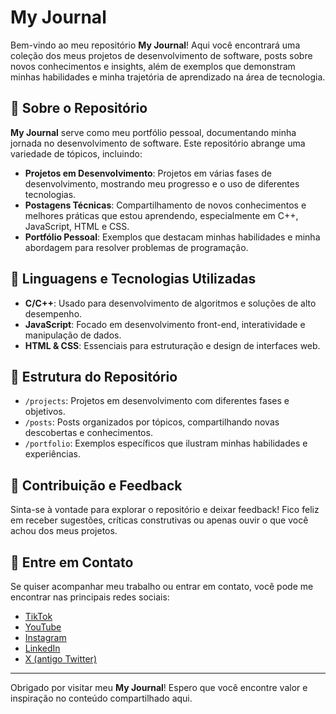 # My Journal

Bem-vindo ao meu repositório **My Journal**! Aqui você encontrará uma coleção dos meus projetos de desenvolvimento de software, posts sobre novos conhecimentos e insights, além de exemplos que demonstram minhas habilidades e minha trajetória de aprendizado na área de tecnologia.

## 📝 Sobre o Repositório

**My Journal** serve como meu portfólio pessoal, documentando minha jornada no desenvolvimento de software. Este repositório abrange uma variedade de tópicos, incluindo:

- **Projetos em Desenvolvimento**: Projetos em várias fases de desenvolvimento, mostrando meu progresso e o uso de diferentes tecnologias.
- **Postagens Técnicas**: Compartilhamento de novos conhecimentos e melhores práticas que estou aprendendo, especialmente em C++, JavaScript, HTML e CSS.
- **Portfólio Pessoal**: Exemplos que destacam minhas habilidades e minha abordagem para resolver problemas de programação.

## 🚀 Linguagens e Tecnologias Utilizadas

- **C/C++**: Usado para desenvolvimento de algoritmos e soluções de alto desempenho.
- **JavaScript**: Focado em desenvolvimento front-end, interatividade e manipulação de dados.
- **HTML & CSS**: Essenciais para estruturação e design de interfaces web.

## 📂 Estrutura do Repositório

- `/projects`: Projetos em desenvolvimento com diferentes fases e objetivos.
- `/posts`: Posts organizados por tópicos, compartilhando novas descobertas e conhecimentos.
- `/portfolio`: Exemplos específicos que ilustram minhas habilidades e experiências.

## 🌱 Contribuição e Feedback

Sinta-se à vontade para explorar o repositório e deixar feedback! Fico feliz em receber sugestões, críticas construtivas ou apenas ouvir o que você achou dos meus projetos.

## 📲 Entre em Contato

Se quiser acompanhar meu trabalho ou entrar em contato, você pode me encontrar nas principais redes sociais:

- [TikTok](https://www.tiktok.com/@maryana_bp)
- [YouTube](https://www.youtube.com/@devharbor)
- [Instagram](https://www.instagram.com/gbharbor/)
- [LinkedIn](www.linkedin.com/in/gbharbor)
- [X (antigo Twitter)](https://x.com/gbharbor)

---

Obrigado por visitar meu **My Journal**! Espero que você encontre valor e inspiração no conteúdo compartilhado aqui.